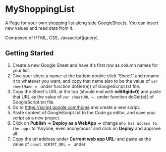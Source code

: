 # MyShoppingList

A Page for your own shopping list along side GoogleSheets. 
You can insert new values and read data from it.

Composed of HTML, CSS, Javascript(jquery).


## Getting Started

1. Create a new Google Sheet and have it's first row as column names for your list.
2. Give your sheet a name: at the buttom double click 'Sheet1' and rename it to whatever you want, and copy that name also to be the value of `var sheetName = ` under function doGet(e){ of GoogleScript.txt file.
3. Copy the Sheet's URL at the top (should end with **edit#gid=0**) and paste that URL as the value of `var sheetURL = ` under function doGet(e){ of GoogleScript.txt file.
4. Go to https://script.google.com/home and create a new script.
5. Paste content of GoogleScript.txt to the Code.gs editor, and save your script as a new project.
6. Click on **Publish** -> **Deploy as a WebApp** -> change `Who has access to the app:` to 'Anyone, even anonymous' and click on **Deploy** and approve all.
7. Copy the url address under **Current web app URL:** and paste as the value of `const SCRIPT_URL = ` under <script> tag of MyShoppingList.html file.
8. Edit column names at **readData** function of MyShoppingList.html file to be your sheet's column names.
9. Edit all other components of the HTML and Javascript code to match your desired page and ID names.
10. Run the page & Enjoy...

## Pictures

First Look:
[[https://github.com/Davis8988/GoogleScripts/blob/master/MyShoppingList/Pics/Form1.JPG]]

Sheet:
[[https://github.com/Davis8988/GoogleScripts/blob/master/MyShoppingList/Pics/Sheet.JPG]]

Show List Button-Click
[[https://github.com/Davis8988/GoogleScripts/blob/master/MyShoppingList/Pics/ShowCurrentList_Btn.JPG]]

Show List Result
[[https://github.com/Davis8988/GoogleScripts/blob/master/MyShoppingList/Pics/ShowCurrentList_List.JPG]]